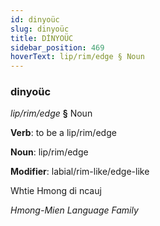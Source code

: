 ```yaml
---
id: dinyoüc
slug: dinyoüc
title: DİNYOÜC
sidebar_position: 469
hoverText: lip/rim/edge § Noun
---
```


### dinyoüc

*lip/rim/edge* **§** Noun

**Verb**: to be a lip/rim/edge

**Noun**: lip/rim/edge

**Modifier**: labial/rim-like/edge-like

Whtie Hmong di ncauj 

*Hmong-Mien Language Family*